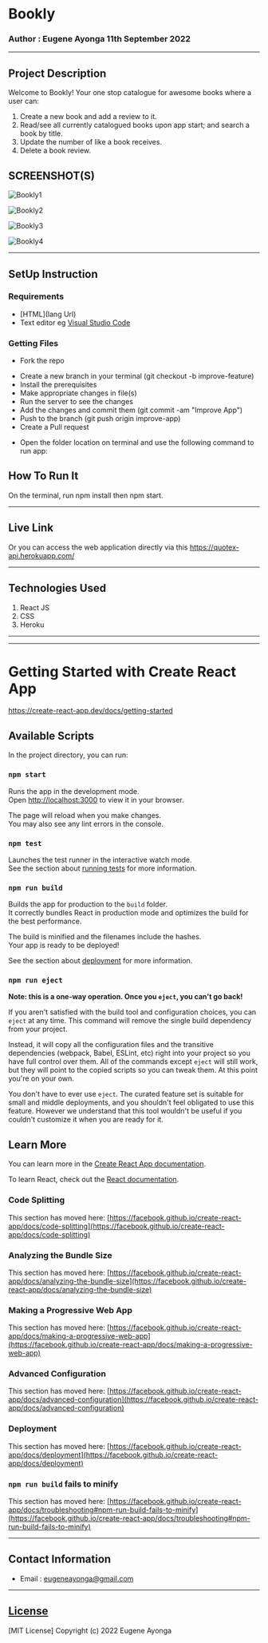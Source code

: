 # Bookly

### Author : Eugene Ayonga 11th September 2022
****
## Project Description
Welcome to Bookly! Your one stop catalogue for awesome books where a user can:

1. Create a new book and add a review to it.
2. Read/see all currently catalogued books upon app start; and search a book by title.
3. Update the number of like a book receives.
4. Delete a book review.


## SCREENSHOT(S)
![Bookly1](https://user-images.githubusercontent.com/64194654/189532879-fb4a4ce1-119b-4329-81fe-c4f212c127c1.png)

![Bookly2](https://user-images.githubusercontent.com/64194654/189532933-a5d27cd0-42c3-413e-a10e-aeaae8d5aa69.png)

![Bookly3](https://user-images.githubusercontent.com/64194654/189532952-10a643ea-8788-4c69-9f0d-b02f20839193.png)

![Bookly4](https://user-images.githubusercontent.com/64194654/189532965-d4b10eec-52c3-490a-950d-0a80a934632d.png)

********
## SetUp Instruction
### Requirements
* [HTML](lang Url)
* Text editor eg [Visual Studio Code](https://code.visualstudio.com/download)


### Getting Files
* Fork the repo
- Create a new branch in your terminal (git checkout -b improve-feature)
- Install the prerequisites
- Make appropriate changes in file(s)
- Run the server to see the changes
- Add the changes and commit them (git commit -am "Improve App")
- Push to the branch (git push origin improve-app)
- Create a Pull request
* Open the folder location on terminal and use the following command to run app:

## How To Run It
On the terminal, run npm install then npm start.
*****
## Live Link
Or you can access the web application directly via this https://quotex-api.herokuapp.com/
*****

## Technologies Used
1. React JS
2. CSS
3. Heroku


*****
*********************************************************************************************************************************************

# Getting Started with Create React App
https://create-react-app.dev/docs/getting-started

## Available Scripts

In the project directory, you can run:

### `npm start`

Runs the app in the development mode.\
Open [http://localhost:3000](http://localhost:3000) to view it in your browser.

The page will reload when you make changes.\
You may also see any lint errors in the console.

### `npm test`

Launches the test runner in the interactive watch mode.\
See the section about [running tests](https://facebook.github.io/create-react-app/docs/running-tests) for more information.

### `npm run build`

Builds the app for production to the `build` folder.\
It correctly bundles React in production mode and optimizes the build for the best performance.

The build is minified and the filenames include the hashes.\
Your app is ready to be deployed!

See the section about [deployment](https://facebook.github.io/create-react-app/docs/deployment) for more information.

### `npm run eject`

**Note: this is a one-way operation. Once you `eject`, you can't go back!**

If you aren't satisfied with the build tool and configuration choices, you can `eject` at any time. This command will remove the single build dependency from your project.

Instead, it will copy all the configuration files and the transitive dependencies (webpack, Babel, ESLint, etc) right into your project so you have full control over them. All of the commands except `eject` will still work, but they will point to the copied scripts so you can tweak them. At this point you're on your own.

You don't have to ever use `eject`. The curated feature set is suitable for small and middle deployments, and you shouldn't feel obligated to use this feature. However we understand that this tool wouldn't be useful if you couldn't customize it when you are ready for it.

## Learn More

You can learn more in the [Create React App documentation](https://facebook.github.io/create-react-app/docs/getting-started).

To learn React, check out the [React documentation](https://reactjs.org/).

### Code Splitting

This section has moved here: [https://facebook.github.io/create-react-app/docs/code-splitting](https://facebook.github.io/create-react-app/docs/code-splitting)

### Analyzing the Bundle Size

This section has moved here: [https://facebook.github.io/create-react-app/docs/analyzing-the-bundle-size](https://facebook.github.io/create-react-app/docs/analyzing-the-bundle-size)

### Making a Progressive Web App

This section has moved here: [https://facebook.github.io/create-react-app/docs/making-a-progressive-web-app](https://facebook.github.io/create-react-app/docs/making-a-progressive-web-app)

### Advanced Configuration

This section has moved here: [https://facebook.github.io/create-react-app/docs/advanced-configuration](https://facebook.github.io/create-react-app/docs/advanced-configuration)

### Deployment

This section has moved here: [https://facebook.github.io/create-react-app/docs/deployment](https://facebook.github.io/create-react-app/docs/deployment)

### `npm run build` fails to minify

This section has moved here: [https://facebook.github.io/create-react-app/docs/troubleshooting#npm-run-build-fails-to-minify](https://facebook.github.io/create-react-app/docs/troubleshooting#npm-run-build-fails-to-minify)



**********************************************

## Contact Information
* Email : eugeneayonga@gmail.com

*****

## [License](LICENSE)
[MIT License]
Copyright (c) 2022 Eugene Ayonga